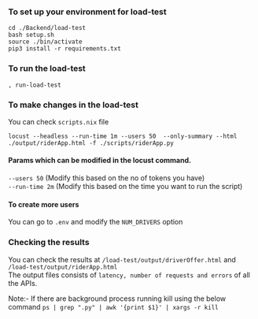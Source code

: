 ### To set up your environment for load-test

```
cd ./Backend/load-test
bash setup.sh
source ./bin/activate
pip3 install -r requirements.txt
```

### To run the load-test

```
, run-load-test
```


### To make changes in the load-test

You can check `scripts.nix` file

```
locust --headless --run-time 1m --users 50  --only-summary --html ./output/riderApp.html -f ./scripts/riderApp.py
```

#### Params which can be modified in the locust command.

`--users 50` (Modify this based on the no of tokens you have)  <br/>
`--run-time 2m` (Modify this based on the time you want to run the script)

####  To create more users

You can go to `.env` and modify the `NUM_DRIVERS` option


### Checking the results

You can check the results at `/load-test/output/driverOffer.html` and `/load-test/output/riderApp.html` <br/>
The output files consists of `latency, number of requests and errors` of all the APIs.


Note:- If there are background process running kill using the below command
`ps | grep ".py" | awk '{print $1}' | xargs -r kill`
